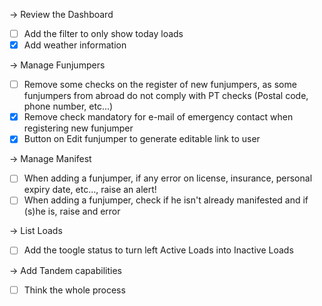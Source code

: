 -> Review the Dashboard
- [ ] Add the filter to only show today loads
- [x] Add weather information

-> Manage Funjumpers
- [ ] Remove some checks on the register of new funjumpers, as some funjumpers from abroad do not comply with PT checks (Postal code, phone number, etc...)
- [x] Remove check mandatory for e-mail of emergency contact when registering new funjumper
- [x] Button on Edit funjumper to generate editable link to user

-> Manage Manifest
- [ ] When adding a funjumper, if any error on license, insurance, personal expiry date, etc..., raise an alert!
- [ ] When adding a funjumper, check if he isn't already manifested and if (s)he is, raise and error

-> List Loads
- [ ] Add the toogle status to turn left Active Loads into Inactive Loads

-> Add Tandem capabilities
- [ ] Think the whole process